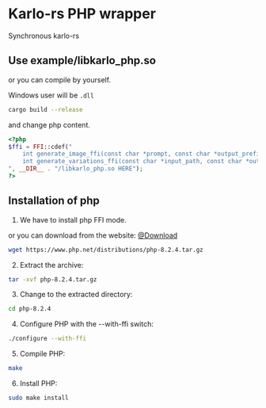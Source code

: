 # Karlo-rs PHP wrapper

Synchronous karlo-rs

## Use example/libkarlo_php.so

or you can compile by yourself.

Windows user will be `.dll`


```bash
cargo build --release
```

and change php content.

```php
<?php
$ffi = FFI::cdef("
    int generate_image_ffi(const char *prompt, const char *output_prefix, const char *api_key, int batch_size);
    int generate_variations_ffi(const char *input_path, const char *output_prefix, const char *api_key, int batch_size);
", __DIR__ . "/libkarlo_php.so HERE");
?>
```

## Installation of php

1. We have to install php FFI mode.

or you can download from the website: [@Download](https://www.php.net/downloads.php)
```bash
wget https://www.php.net/distributions/php-8.2.4.tar.gz
```

2. Extract the archive:

```bash
tar -xvf php-8.2.4.tar.gz
```

3. Change to the extracted directory:

```bash
cd php-8.2.4
```

4. Configure PHP with the --with-ffi switch:

```bash
./configure --with-ffi
```

5. Compile PHP:

```bash
make
```

6. Install PHP:
   
```bash
sudo make install
```